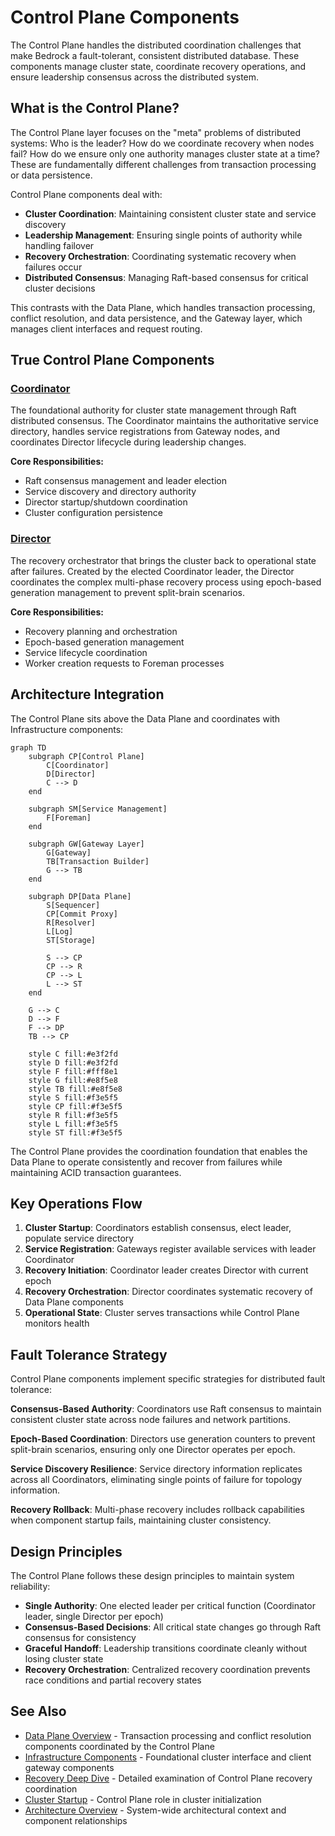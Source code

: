 # Control Plane Components

The Control Plane handles the distributed coordination challenges that make Bedrock a fault-tolerant, consistent distributed database. These components manage cluster state, coordinate recovery operations, and ensure leadership consensus across the distributed system.

## What is the Control Plane?

The Control Plane layer focuses on the "meta" problems of distributed systems: Who is the leader? How do we coordinate recovery when nodes fail? How do we ensure only one authority manages cluster state at a time? These are fundamentally different challenges from transaction processing or data persistence.

Control Plane components deal with:

- **Cluster Coordination**: Maintaining consistent cluster state and service discovery
- **Leadership Management**: Ensuring single points of authority while handling failover
- **Recovery Orchestration**: Coordinating systematic recovery when failures occur
- **Distributed Consensus**: Managing Raft-based consensus for critical cluster decisions

This contrasts with the Data Plane, which handles transaction processing, conflict resolution, and data persistence, and the Gateway layer, which manages client interfaces and request routing.

## True Control Plane Components

### [Coordinator](../components/control-plane/coordinator.md)

The foundational authority for cluster state management through Raft distributed consensus. The Coordinator maintains the authoritative service directory, handles service registrations from Gateway nodes, and coordinates Director lifecycle during leadership changes.

**Core Responsibilities:**

- Raft consensus management and leader election
- Service discovery and directory authority  
- Director startup/shutdown coordination
- Cluster configuration persistence

### [Director](../components/control-plane/director.md)

The recovery orchestrator that brings the cluster back to operational state after failures. Created by the elected Coordinator leader, the Director coordinates the complex multi-phase recovery process using epoch-based generation management to prevent split-brain scenarios.

**Core Responsibilities:**

- Recovery planning and orchestration
- Epoch-based generation management
- Service lifecycle coordination
- Worker creation requests to Foreman processes

## Architecture Integration

The Control Plane sits above the Data Plane and coordinates with Infrastructure components:

```mermaid
graph TD
    subgraph CP[Control Plane]
        C[Coordinator]
        D[Director]
        C --> D
    end
    
    subgraph SM[Service Management]
        F[Foreman]
    end
    
    subgraph GW[Gateway Layer]
        G[Gateway]
        TB[Transaction Builder]
        G --> TB
    end
    
    subgraph DP[Data Plane]
        S[Sequencer]
        CP[Commit Proxy]
        R[Resolver]
        L[Log]
        ST[Storage]
        
        S --> CP
        CP --> R
        CP --> L
        L --> ST
    end
    
    G --> C
    D --> F
    F --> DP
    TB --> CP
    
    style C fill:#e3f2fd
    style D fill:#e3f2fd
    style F fill:#fff8e1
    style G fill:#e8f5e8
    style TB fill:#e8f5e8
    style S fill:#f3e5f5
    style CP fill:#f3e5f5
    style R fill:#f3e5f5
    style L fill:#f3e5f5
    style ST fill:#f3e5f5
```

The Control Plane provides the coordination foundation that enables the Data Plane to operate consistently and recover from failures while maintaining ACID transaction guarantees.

## Key Operations Flow

1. **Cluster Startup**: Coordinators establish consensus, elect leader, populate service directory
2. **Service Registration**: Gateways register available services with leader Coordinator  
3. **Recovery Initiation**: Coordinator leader creates Director with current epoch
4. **Recovery Orchestration**: Director coordinates systematic recovery of Data Plane components
5. **Operational State**: Cluster serves transactions while Control Plane monitors health

## Fault Tolerance Strategy

Control Plane components implement specific strategies for distributed fault tolerance:

**Consensus-Based Authority**: Coordinators use Raft consensus to maintain consistent cluster state across node failures and network partitions.

**Epoch-Based Coordination**: Directors use generation counters to prevent split-brain scenarios, ensuring only one Director operates per epoch.

**Service Discovery Resilience**: Service directory information replicates across all Coordinators, eliminating single points of failure for topology information.

**Recovery Rollback**: Multi-phase recovery includes rollback capabilities when component startup fails, maintaining cluster consistency.

## Design Principles

The Control Plane follows these design principles to maintain system reliability:

- **Single Authority**: One elected leader per critical function (Coordinator leader, single Director per epoch)
- **Consensus-Based Decisions**: All critical state changes go through Raft consensus for consistency
- **Graceful Handoff**: Leadership transitions coordinate cleanly without losing cluster state
- **Recovery Orchestration**: Centralized recovery coordination prevents race conditions and partial recovery states

## See Also

- [Data Plane Overview](data-plane-overview.md) - Transaction processing and conflict resolution components coordinated by the Control Plane
- [Infrastructure Components](../components/infrastructure/) - Foundational cluster interface and client gateway components  
- [Recovery Deep Dive](../deep-dives/recovery.md) - Detailed examination of Control Plane recovery coordination
- [Cluster Startup](../deep-dives/cluster-startup.md) - Control Plane role in cluster initialization
- [Architecture Overview](../deep-dives/architecture.md) - System-wide architectural context and component relationships
